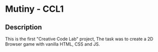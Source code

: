 # Mutiny - CCL1

## Description

This is the first "Creative Code Lab" project, The task was to create a 2D Browser game with vanilla HTML, CSS and JS. 